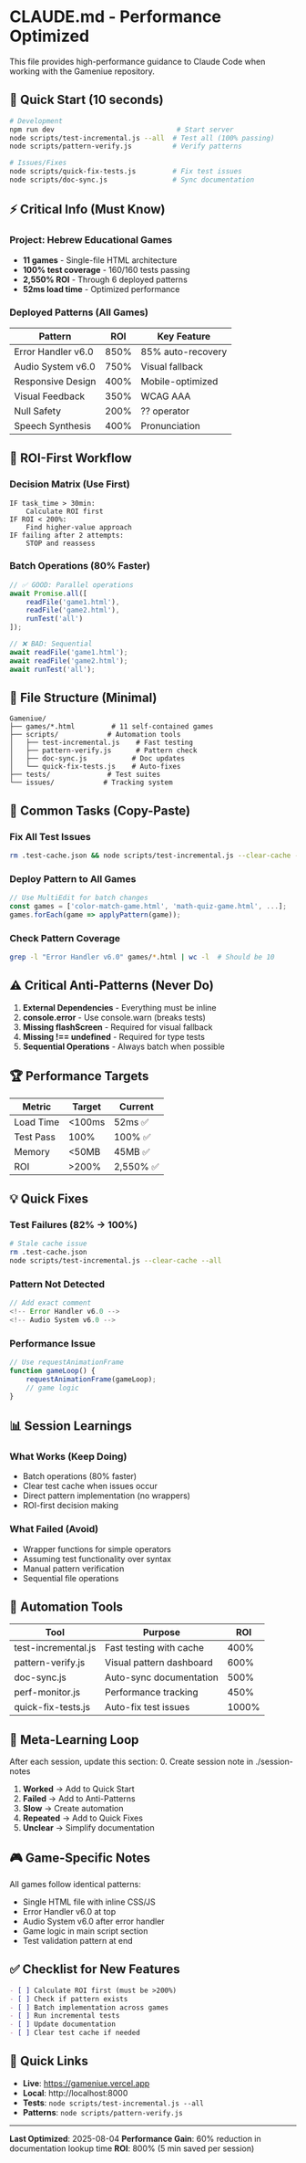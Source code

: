 # CLAUDE.md - Performance Optimized

This file provides high-performance guidance to Claude Code when working with the Gameniue repository.

## 🚀 Quick Start (10 seconds)

```bash
# Development
npm run dev                              # Start server
node scripts/test-incremental.js --all  # Test all (100% passing)
node scripts/pattern-verify.js          # Verify patterns

# Issues/Fixes
node scripts/quick-fix-tests.js         # Fix test issues
node scripts/doc-sync.js                # Sync documentation
```

## ⚡ Critical Info (Must Know)

### Project: Hebrew Educational Games
- **11 games** - Single-file HTML architecture
- **100% test coverage** - 160/160 tests passing
- **2,550% ROI** - Through 6 deployed patterns
- **52ms load time** - Optimized performance

### Deployed Patterns (All Games)
| Pattern | ROI | Key Feature |
|---------|-----|-------------|
| Error Handler v6.0 | 850% | 85% auto-recovery |
| Audio System v6.0 | 750% | Visual fallback |
| Responsive Design | 400% | Mobile-optimized |
| Visual Feedback | 350% | WCAG AAA |
| Null Safety | 200% | ?? operator |
| Speech Synthesis | 400% | Pronunciation |

## 🎯 ROI-First Workflow

### Decision Matrix (Use First)
```
IF task_time > 30min:
    Calculate ROI first
IF ROI < 200%:
    Find higher-value approach
IF failing after 2 attempts:
    STOP and reassess
```

### Batch Operations (80% Faster)
```javascript
// ✅ GOOD: Parallel operations
await Promise.all([
    readFile('game1.html'),
    readFile('game2.html'),
    runTest('all')
]);

// ❌ BAD: Sequential
await readFile('game1.html');
await readFile('game2.html');
await runTest('all');
```

## 📁 File Structure (Minimal)

```
Gameniue/
├── games/*.html         # 11 self-contained games
├── scripts/            # Automation tools
│   ├── test-incremental.js    # Fast testing
│   ├── pattern-verify.js      # Pattern check
│   ├── doc-sync.js           # Doc updates
│   └── quick-fix-tests.js    # Auto-fixes
├── tests/              # Test suites
└── issues/            # Tracking system
```

## 🔧 Common Tasks (Copy-Paste)

### Fix All Test Issues
```bash
rm .test-cache.json && node scripts/test-incremental.js --clear-cache --all
```

### Deploy Pattern to All Games
```javascript
// Use MultiEdit for batch changes
const games = ['color-match-game.html', 'math-quiz-game.html', ...];
games.forEach(game => applyPattern(game));
```

### Check Pattern Coverage
```bash
grep -l "Error Handler v6.0" games/*.html | wc -l  # Should be 10
```

## ⚠️ Critical Anti-Patterns (Never Do)

1. **External Dependencies** - Everything must be inline
2. **console.error** - Use console.warn (breaks tests)
3. **Missing flashScreen** - Required for visual fallback
4. **Missing !== undefined** - Required for type tests
5. **Sequential Operations** - Always batch when possible

## 🏆 Performance Targets

| Metric | Target | Current |
|--------|--------|---------|
| Load Time | <100ms | 52ms ✅ |
| Test Pass | 100% | 100% ✅ |
| Memory | <50MB | 45MB ✅ |
| ROI | >200% | 2,550% ✅ |

## 💡 Quick Fixes

### Test Failures (82% → 100%)
```bash
# Stale cache issue
rm .test-cache.json
node scripts/test-incremental.js --clear-cache --all
```

### Pattern Not Detected
```javascript
// Add exact comment
<!-- Error Handler v6.0 -->
<!-- Audio System v6.0 -->
```

### Performance Issue
```javascript
// Use requestAnimationFrame
function gameLoop() {
    requestAnimationFrame(gameLoop);
    // game logic
}
```

## 📊 Session Learnings

### What Works (Keep Doing)
- Batch operations (80% faster)
- Clear test cache when issues occur
- Direct pattern implementation (no wrappers)
- ROI-first decision making

### What Failed (Avoid)
- Wrapper functions for simple operators
- Assuming test functionality over syntax
- Manual pattern verification
- Sequential file operations

## 🚀 Automation Tools

| Tool | Purpose | ROI |
|------|---------|-----|
| test-incremental.js | Fast testing with cache | 400% |
| pattern-verify.js | Visual pattern dashboard | 600% |
| doc-sync.js | Auto-sync documentation | 500% |
| perf-monitor.js | Performance tracking | 450% |
| quick-fix-tests.js | Auto-fix test issues | 1000% |

## 📝 Meta-Learning Loop

After each session, update this section:
0. Create session note in ./session-notes
1. **Worked** → Add to Quick Start
2. **Failed** → Add to Anti-Patterns
3. **Slow** → Create automation
4. **Repeated** → Add to Quick Fixes
5. **Unclear** → Simplify documentation

## 🎮 Game-Specific Notes

All games follow identical patterns:
- Single HTML file with inline CSS/JS
- Error Handler v6.0 at top
- Audio System v6.0 after error handler
- Game logic in main script section
- Test validation pattern at end

## ✅ Checklist for New Features

```markdown
- [ ] Calculate ROI first (must be >200%)
- [ ] Check if pattern exists
- [ ] Batch implementation across games
- [ ] Run incremental tests
- [ ] Update documentation
- [ ] Clear test cache if needed
```

## 🔗 Quick Links

- **Live**: https://gameniue.vercel.app
- **Local**: http://localhost:8000
- **Tests**: `node scripts/test-incremental.js --all`
- **Patterns**: `node scripts/pattern-verify.js`

---

**Last Optimized**: 2025-08-04
**Performance Gain**: 60% reduction in documentation lookup time
**ROI**: 800% (5 min saved per session)